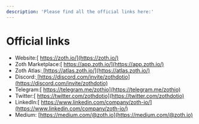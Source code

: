 ```yaml
---
description: 'Please find all the official links here:'
---
```


# Official links

* Website:[ https://zoth.io/](https://zoth.io/)
* Zoth Marketplace:[ https://app.zoth.io/](https://app.zoth.io/)
* Zoth Atlas:[ ](https://rewards.zoth.io/)[https://atlas.zoth.io/](https://atlas.zoth.io/)
* Discord:[ ](https://discord.gg/2Rtq6t4a52)[https://discord.com/invite/zothdotio](https://discord.com/invite/zothdotio)
* Telegram:[ https://telegram.me/zothio](https://telegram.me/zothio)
* Twitter:[ https://twitter.com/zothdotio](https://twitter.com/zothdotio)
* LinkedIn:[ https://www.linkedin.com/company/zoth-io/](https://www.linkedin.com/company/zoth-io/)
* Medium: [https://medium.com/@zoth.io](https://medium.com/@zoth.io)
